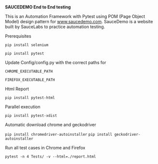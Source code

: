 **SAUCEDEMO End to End testing**

This is an Automation Framework with Pytest using POM (Page Object Model) design pattern for www.saucedemo.com. 
SauceDemo is a website built by SauceLabs to practice automation testing.

Prerequisites

`pip install selenium`

`pip install pytest`

Update Config/config.py with the correct paths for

`CHROME_EXECUTABLE_PATH`

`FIREFOX_EXECUTABLE_PATH`

Html Report

`pip install pytest-html`

Parallel execution

`pip install pytest-xdist`

Automatic download chrome and geckodriver

`pip install chromedriver-autoinstaller`
`pip install geckodriver-autoinstaller`

Run all test cases in Chrome and Firefox

`pytest -n 4 Tests/ -v --html=./report.html`